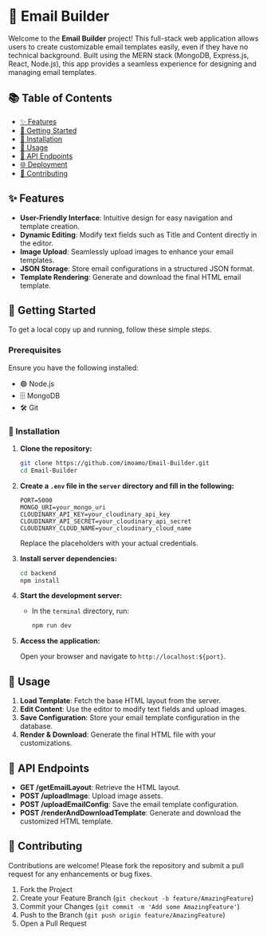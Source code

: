 

# 📧 Email Builder

Welcome to the **Email Builder** project! This full-stack web application allows users to create customizable email templates easily, even if they have no technical background. Built using the MERN stack (MongoDB, Express.js, React, Node.js), this app provides a seamless experience for designing and managing email templates.

## 📚 Table of Contents

- [✨ Features](#-features)
- [🚀 Getting Started](#-getting-started)
- [🔧 Installation](#-installation)
- [📝 Usage](#-usage)
- [📡 API Endpoints](#-api-endpoints)
- [🌐 Deployment](#-deployment)
- [🤝 Contributing](#-contributing)

## ✨ Features

- **User-Friendly Interface**: Intuitive design for easy navigation and template creation.
- **Dynamic Editing**: Modify text fields such as Title and Content directly in the editor.
- **Image Upload**: Seamlessly upload images to enhance your email templates.
- **JSON Storage**: Store email configurations in a structured JSON format.
- **Template Rendering**: Generate and download the final HTML email template.

## 🚀 Getting Started

To get a local copy up and running, follow these simple steps.

### Prerequisites

Ensure you have the following installed:

- 🟢 Node.js
- 🗄️ MongoDB
- 🛠️ Git

### 🔧 Installation

1. **Clone the repository:**

   ```bash
   git clone https://github.com/imoamo/Email-Builder.git
   cd Email-Builder
   ```

2. **Create a `.env` file in the `server` directory and fill in the following:**

   ```plaintext
   PORT=5000
   MONGO_URI=your_mongo_uri
   CLOUDINARY_API_KEY=your_cloudinary_api_key
   CLOUDINARY_API_SECRET=your_cloudinary_api_secret
   CLOUDINARY_CLOUD_NAME=your_cloudinary_cloud_name
   ```

   Replace the placeholders with your actual credentials.

3. **Install server dependencies:**

   ```bash
   cd backend
   npm install
   ```



4. **Start the development server:**

   - In the `terminal` directory, run:

     ```bash
     npm run dev
     ```


5. **Access the application:**

   Open your browser and navigate to `http://localhost:${port}`.

## 📝 Usage

1. **Load Template**: Fetch the base HTML layout from the server.
2. **Edit Content**: Use the editor to modify text fields and upload images.
3. **Save Configuration**: Store your email template configuration in the database.
4. **Render & Download**: Generate the final HTML file with your customizations.

## 📡 API Endpoints

- **GET /getEmailLayout**: Retrieve the HTML layout.
- **POST /uploadImage**: Upload image assets.
- **POST /uploadEmailConfig**: Save the email template configuration.
- **POST /renderAndDownloadTemplate**: Generate and download the customized HTML template.



## 🤝 Contributing

Contributions are welcome! Please fork the repository and submit a pull request for any enhancements or bug fixes.

1. Fork the Project
2. Create your Feature Branch (`git checkout -b feature/AmazingFeature`)
3. Commit your Changes (`git commit -m 'Add some AmazingFeature'`)
4. Push to the Branch (`git push origin feature/AmazingFeature`)
5. Open a Pull Request

